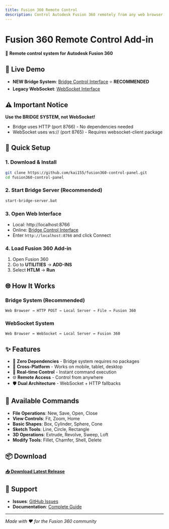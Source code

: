 ```yaml
---
title: Fusion 360 Remote Control
description: Control Autodesk Fusion 360 remotely from any web browser
---
```


# Fusion 360 Remote Control Add-in

🚀 **Remote control system for Autodesk Fusion 360**

## 📱 Live Demo
- **NEW Bridge System**: [Bridge Control Interface](https://kai155.github.io/fusion360-control-panel/bridge-control.html) ⭐ **RECOMMENDED**
- **Legacy WebSocket**: [WebSocket Interface](https://kai155.github.io/fusion360-control-panel/remote-control-browser.html)

## ⚠️ Important Notice
**Use the BRIDGE SYSTEM, not WebSocket!**
- Bridge uses HTTP (port 8766) - No dependencies needed
- WebSocket uses ws:// (port 8765) - Requires websocket-client package

## 🔧 Quick Setup

### 1. Download & Install
```bash
git clone https://github.com/kai155/fusion360-control-panel.git
cd fusion360-control-panel
```

### 2. Start Bridge Server (Recommended)
```bash
start-bridge-server.bat
```

### 3. Open Web Interface
- Local: http://localhost:8766
- Online: [Bridge Control Interface](https://kai155.github.io/fusion360-control-panel/bridge-control.html)
- Enter `http://localhost:8766` and click Connect

### 4. Load Fusion 360 Add-in
1. Open Fusion 360
2. Go to **UTILITIES** → **ADD-INS**
3. Select **HTLM** → **Run**

## 🌐 How It Works

### Bridge System (Recommended)
```
Web Browser → HTTP POST → Local Server → File → Fusion 360
```

### WebSocket System
```
Web Browser ↔ WebSocket ↔ Local Server ↔ Fusion 360
```

## ✨ Features

- 🎯 **Zero Dependencies** - Bridge system requires no packages
- 📱 **Cross-Platform** - Works on mobile, tablet, desktop
- 🔄 **Real-time Control** - Instant command execution
- 🌐 **Remote Access** - Control from anywhere
- 🛡️ **Dual Architecture** - WebSocket + HTTP fallbacks

## 🚀 Available Commands

- **File Operations**: New, Save, Open, Close
- **View Controls**: Fit, Zoom, Home
- **Basic Shapes**: Box, Cylinder, Sphere, Cone  
- **Sketch Tools**: Line, Circle, Rectangle
- **3D Operations**: Extrude, Revolve, Sweep, Loft
- **Modify Tools**: Fillet, Chamfer, Shell, Delete

## 📦 Download

**[📥 Download Latest Release](https://github.com/kai155/fusion360-control-panel/archive/refs/heads/master.zip)**

## 🤝 Support

- **Issues**: [GitHub Issues](https://github.com/kai155/fusion360-control-panel/issues)
- **Documentation**: [Complete Guide](https://github.com/kai155/fusion360-control-panel/blob/master/README.md)

---
*Made with ❤️ for the Fusion 360 community*
